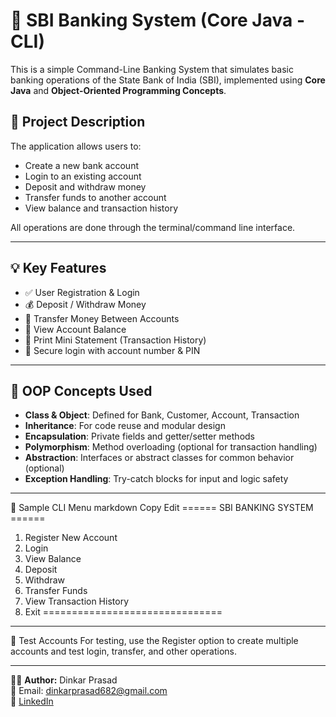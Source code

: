# 🏦 SBI Banking System (Core Java - CLI)

This is a simple Command-Line Banking System that simulates basic banking operations of the State Bank of India (SBI), implemented using **Core Java** and **Object-Oriented Programming Concepts**.

## 📌 Project Description 
 
The application allows users to:
- Create a new bank account
- Login to an existing account
- Deposit and withdraw money
- Transfer funds to another account
- View balance and transaction history

All operations are done through the terminal/command line interface.

---

## 💡 Key Features

- ✅ User Registration & Login
- 💰 Deposit / Withdraw Money
- 🔄 Transfer Money Between Accounts
- 📄 View Account Balance
- 🧾 Print Mini Statement (Transaction History)
- 🔐 Secure login with account number & PIN

---

## 🧠 OOP Concepts Used

- **Class & Object**: Defined for Bank, Customer, Account, Transaction
- **Inheritance**: For code reuse and modular design
- **Encapsulation**: Private fields and getter/setter methods
- **Polymorphism**: Method overloading (optional for transaction handling)
- **Abstraction**: Interfaces or abstract classes for common behavior (optional)
- **Exception Handling**: Try-catch blocks for input and logic safety

---

📘 Sample CLI Menu
markdown
Copy
Edit
====== SBI BANKING SYSTEM ======
1. Register New Account
2. Login
3. View Balance
4. Deposit
5. Withdraw
6. Transfer Funds
7. View Transaction History
8. Exit
=============================== 
---  
🧪 Test Accounts
For testing, use the Register option to create multiple accounts and test login, transfer, and other operations.

--- 
 
👨‍💻 **Author:** Dinkar Prasad  
📧 Email: dinkarprasad682@gmail.com  
🔗 [LinkedIn](https://linkedin.com/in/dinkarprasad682)

